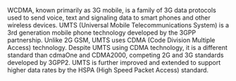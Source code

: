 WCDMA, known primarily as 3G mobile, is a family of 3G data protocols used to send voice, text and signaling data to smart phones and other wireless devices. UMTS (Universal Mobile Telecommunications System) is a 3rd generation mobile phone technology developed by the 3GPP partnership. Unlike 2G GSM, UMTS uses CDMA (Code Division Multiple Access) technology. Despite UMTS using CDMA technology, it is a different standard than cdmaOne and CDMA2000, competing 2G and 3G standards developed by 3GPP2. UMTS is further improved and extended to support higher data rates by the HSPA (High Speed Packet Access) standard.